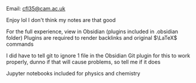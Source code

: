 Email: cfl35@cam.ac.uk

Enjoy lol I don't think my notes are that good

For the full experience, view in Obsidian (plugins included in .obsidian folder)
Plugins are required to render backlinks and original $\LaTeX$ commands

I did have to tell git to ignore 1 file in the Obsidian Git plugin for this to work properly, dunno if that will cause problems, so tell me if it does

Jupyter notebooks included for physics and chemistry